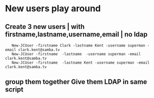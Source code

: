 # New users play around

  ## Create 3 new users | with firstname,lastname,username,email | no ldap
    
       New-JCUser -firstname Clark -lastname Kent -username superman -email clark.kent@samba.tv
       New-JCUser -firstname  -lastname  -username superman -email clark.kent@samba.tv
       New-JCUser -firstname  -lastname Kent -username superman -email clark.kent@samba.tv
       
  ## group them together Give them LDAP in same script 
